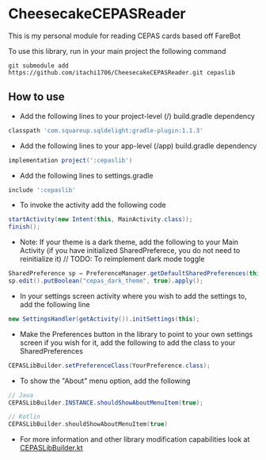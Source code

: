 CheesecakeCEPASReader
========

This is my personal module for reading CEPAS cards based off FareBot

To use this library, run in your main project the following command

`git submodule add https://github.com/itachi1706/CheesecakeCEPASReader.git cepaslib`

## How to use

* Add the following lines to your project-level (/) build.gradle dependency
```gradle
classpath 'com.squareup.sqldelight:gradle-plugin:1.1.3'
```
* Add the following lines to your app-level (/app) build.gradle dependency
```gradle
implementation project(':cepaslib')
```
* Add the following lines to settings.gradle
```gradle
include ':cepaslib'
```
* To invoke the activity add the following code
```java
startActivity(new Intent(this, MainActivity.class));
finish();
```
* Note: If your theme is a dark theme, add the following to your Main Activity (if you have initialized SharedPreferece, you do not need to reinitialize it)
// TODO: To reimplement dark mode toggle
```java
SharedPreference sp = PreferenceManager.getDefaultSharedPreferences(this.getApplicationContext());
sp.edit().putBoolean("cepas_dark_theme", true).apply();
```
* In your settings screen activity where you wish to add the settings to, add the following line 
```java
new SettingsHandler(getActivity()).initSettings(this);
```
* Make the Preferences button in the library to point to your own settings screen if you wish for it, add the following to add the class to your SharedPreferences
```java
CEPASLibBuilder.setPreferenceClass(YourPreference.class);
```
* To show the "About" menu option, add the following  

```java
// Java
CEPASLibBuilder.INSTANCE.shouldShowAboutMenuItem(true);
```

```kotlin
// Kotlin
CEPASLibBuilder.shouldShowAboutMenuItem(true)
```

* For more information and other library modification capabilities look at [CEPASLibBuilder.kt](https://github.com/itachi1706/CheesecakeCEPASReader/blob/master/src/main/java/com/itachi1706/cepaslib/CEPASLibBuilder.kt)
